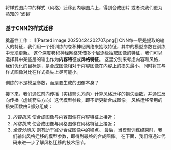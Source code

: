 将样式图片中的样式（风格）迁移到内容图片上，得到合成图片
或者说我们更为熟知的 ‘滤镜’

### 基于CNN的样式迁移
奠基性工作：
![[Pasted image 20250424202707.png]]
CNN每一层是提取的输入的特征，我们用一个预训练的卷积神经网络来抽取特征，其中的模型参数在训练中无须更新。
这个深度卷积神经网络凭借多个层逐级抽取图像的特征，我们可以选择其中某些层的输出作为**内容特征**或**风格特征**。
这里分别来考虑内容和风格，我们优化的目标是，是合成图像相对于内容图像在内容上的损失最小，同时将其与样式图像对比在样式损失上尽可能小。

训练的不是模型参数，而是要生成的图像本身？

接下来，我们通过前向传播（实线箭头方向）计算风格迁移的损失函数，并通过反向传播（虚线箭头方向）迭代模型参数，即不断更新合成图像。 风格迁移常用的损失函数由3部分组成：
1. _内容损失_ 使合成图像与内容图像在内容特征上接近；
2. _风格损失_ 使合成图像与风格图像在风格特征上接近；
3. _全变分损失_ 则有助于减少合成图像中的噪点。
最后，当模型训练结束时，我们输出风格迁移的模型参数，即得到最终的合成图像。
在下面，我们将通过代码来进一步了解风格迁移的技术细节。